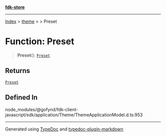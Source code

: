[**fdk-store**](../../../README.md)
***

[Index](../../../API.md) > [theme](../../README.md) > [<internal>](../README.md) > Preset

# Function: Preset

> **Preset**(): [`Preset`](../type-aliases/type-alias.Preset.md)

## Returns

[`Preset`](../type-aliases/type-alias.Preset.md)

## Defined In

node\_modules/@gofynd/fdk-client-javascript/sdk/application/Theme/ThemeApplicationModel.d.ts:953

***
Generated using [TypeDoc](https://typedoc.org/) and [typedoc-plugin-markdown](https://www.npmjs.com/package/typedoc-plugin-markdown)
